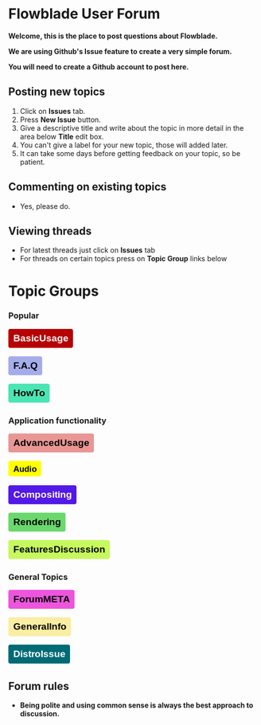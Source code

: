 # Flowblade User Forum

**Welcome, this is the place to post questions about Flowblade.**

**We are using Github's Issue feature to create a very simple forum.**

**You will need to create a Github account to post here.**

## Posting new topics
1. Click on **Issues** tab.
2. Press **New Issue** button.
3. Give a descriptive title and write about the topic in more detail in the area below **Title** edit box.
4. You can't give a label for your new topic, those will added later.
5. It can take some days before getting feedback on your topic, so be patient.

## Commenting on existing topics
  * Yes, please do.

## Viewing threads
  * For latest threads just click on **Issues** tab
  * For threads on certain topics press on **Topic Group** links below

# Topic Groups

### Popular

  [![BasicUsage](res/basicusage.png)](https://github.com/jliljebl/flowblade-forum/labels/BasicUsage)
  
  [![F.A.Q](res/faq.png)](https://github.com/jliljebl/flowblade-forum/labels/F.A.Q)
  
  [![HowTo](res/howto.png)](https://github.com/jliljebl/flowblade-forum/labels/HowTo)
  
### Application functionality
  
  [![AdvancedUsage](res/advancedusage.png)](https://github.com/jliljebl/flowblade-forum/labels/AdvancedUsage)
 
   [![Audio](res/audio.png)](https://github.com/jliljebl/flowblade-forum/labels/Audio)
 
  [![Compositing](res/compositing.png)](https://github.com/jliljebl/flowblade-forum/issues?q=is%3Aopen+is%3Aissue+label%3ACompositing)
  
  [![Rendering](res/rendered.png)](https://github.com/jliljebl/flowblade-forum/labels/Rendering)
  
  [![FeaturesDiscussion](res/featuresdiscussion.png)](https://github.com/jliljebl/flowblade-forum/labels/FeaturesDiscussion)

  
### General Topics
  
  [![ForumMETA](res/forummeta.png)](https://github.com/jliljebl/flowblade-forum/labels/ForumMETA)
    
  [![GeneralInfo](res/generalinfo.png)](https://github.com/jliljebl/flowblade-forum/labels/GeneralInfo)

  [![DistroIssue](res/distroissue.png)](https://github.com/jliljebl/flowblade-forum/labels/DistroIssue)
    
  ## Forum rules
  * **Being polite and using common sense is always the best approach to discussion.**

  
  
